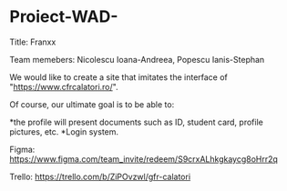 # Proiect-WAD-
Title: Franxx

Team memebers: Nicolescu Ioana-Andreea, Popescu Ianis-Stephan

We would like to create a site that imitates the interface of "https://www.cfrcalatori.ro/". 

Of course, our ultimate goal is to be able to:

*the profile will present documents such as ID, student card, profile pictures, etc.
*Login system.

Figma: https://www.figma.com/team_invite/redeem/S9crxALhkgkaycg8oHrr2q

Trello: https://trello.com/b/ZiPOvzwl/gfr-calatori
